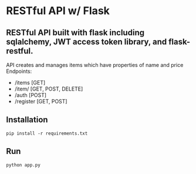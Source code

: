 # RESTful API w/ Flask

## RESTful API built with flask including sqlalchemy, JWT access token library, and flask-restful.

API creates and manages items which have properties of name and price
Endpoints:
  - /items [GET]
  - /item/<name> [GET, POST, DELETE]
  - /auth [POST]
  - /register [GET, POST]
  

## Installation
```
pip install -r requirements.txt
```

## Run
```
python app.py
```
